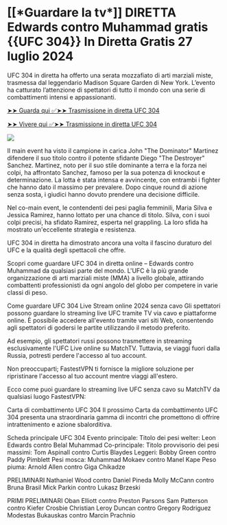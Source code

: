 <h1>[[*Guardare la tv*]] DIRETTA Edwards contro Muhammad gratis {{UFC 304}} In Diretta Gratis 27 luglio 2024</h1>

UFC 304 in diretta ha offerto una serata mozzafiato di arti marziali miste, trasmessa dal leggendario Madison Square Garden di New York. L’evento ha catturato l’attenzione di spettatori di tutto il mondo con una serie di combattimenti intensi e appassionanti.

[➤➤ Guarda qui ✅➤➤ Trasmissione in diretta UFC 304](https://cutt.ly/1elcLrid)

[➤➤ Vivere qui ✅➤➤ Trasmissione in diretta UFC 304](https://cutt.ly/1elcLrid)

<a href="https://cutt.ly/1elcLrid" rel="nofollow" data-target="animated-image.originalLink"><img src="https://camo.githubusercontent.com/7f6f88830ea72d49540cad466f7218e4623560163f263a8577ac8297d75fe095/68747470733a2f2f7777772e746563686d65686f772e636f6d2f77702d636f6e74656e742f75706c6f6164732f323032342f30332f72676273727465672e676966" data-canonical-src="https://www.techmehow.com/wp-content/uploads/2024/03/rgbsrteg.gif" style="max-width: 100%; display: inline-block;" data-target="animated-image.originalImage"></a>

Il main event ha visto il campione in carica John "The Dominator" Martinez difendere il suo titolo contro il potente sfidante Diego "The Destroyer" Sanchez. Martinez, noto per il suo stile dominante a terra e la forza nei colpi, ha affrontato Sanchez, famoso per la sua potenza di knockout e determinazione. La lotta è stata intensa e avvincente, con entrambi i fighter che hanno dato il massimo per prevalere. Dopo cinque round di azione senza sosta, i giudici hanno dovuto prendere una decisione difficile.

Nel co-main event, le contendenti dei pesi paglia femminili, Maria Silva e Jessica Ramirez, hanno lottato per una chance di titolo. Silva, con i suoi colpi precisi, ha sfidato Ramirez, esperta nel grappling. La loro sfida ha mostrato un'eccellente strategia e resistenza.

UFC 304 in diretta ha dimostrato ancora una volta il fascino duraturo del UFC e la qualità degli spettacoli che offre.

Scopri come guardare UFC 304 in diretta online – Edwards contro Muhammad da qualsiasi parte del mondo. L'UFC è la più grande organizzazione di arti marziali miste (MMA) a livello globale, attirando combattenti professionisti da ogni angolo del globo per competere in varie classi di peso.

Come guardare UFC 304 Live Stream online 2024 senza cavo
Gli spettatori possono guardare lo streaming live UFC tramite TV via cavo e piattaforme online. È possibile accedere all'evento tramite vari siti Web, consentendo agli spettatori di godersi le partite utilizzando il metodo preferito.

Ad esempio, gli spettatori russi possono trasmettere in streaming esclusivamente l'UFC Live online su MatchTV. Tuttavia, se viaggi fuori dalla Russia, potresti perdere l'accesso al tuo account. 

Non preoccuparti; FastestVPN ti fornisce la migliore soluzione per ripristinare l'accesso al tuo account mentre viaggi all'estero. 

Ecco come puoi guardare lo streaming live UFC senza cavo su MatchTV da qualsiasi luogo FastestVPN:

Carta di combattimento UFC 304
Il prossimo Carta da combattimento UFC 304 presenta una straordinaria gamma di incontri che promettono di offrire intrattenimento e azione sbalorditiva.

Scheda principale UFC 304
Evento principale: Titolo dei pesi welter: Leon Edwards contro Belal Muhammad
Co-principale: Titolo provvisorio dei pesi massimi: Tom Aspinall contro Curtis Blaydes
Leggeri: Bobby Green contro Paddy Pimblett
Pesi mosca: Muhammad Mokaev contro Manel Kape
Peso piuma: Arnold Allen contro Giga Chikadze

PRELIMINARI
Nathaniel Wood contro Daniel Pineda
Molly McCann contro Bruna Brasil
Mick Parkin contro Lukasz Brzeski

PRIMI PRELIMINARI
Oban Elliott contro Preston Parsons
Sam Patterson contro Kiefer Crosbie
Christian Leroy Duncan contro Gregory Rodriguez
Modestas Bukauskas contro Marcin Prachnio
